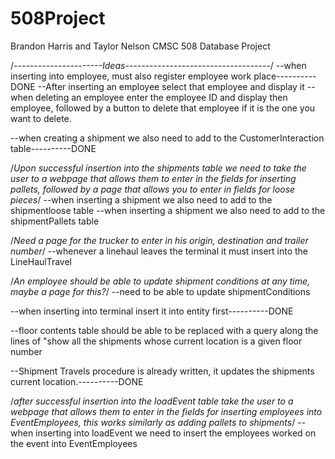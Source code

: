 # 508Project
Brandon Harris and Taylor Nelson CMSC 508 Database Project


/*----------------------Ideas------------------------------------*/
--when inserting into employee, must also register employee work place----------DONE
--After inserting an employee select that employee and display it
--when deleting an employee enter the employee ID and display then employee, followed by a button to delete that employee if it is the one you want to delete.

--when creating a shipment we also need to add to the CustomerInteraction table----------DONE

/*Upon successful insertion into the shipments table we need to take the user to a webpage that allows them to enter in the fields for inserting pallets, followed by a page that allows you to enter in fields for loose pieces*/
--when inserting a shipment we also need to add to the shipmentloose table
--when inserting a shipment we also need to add to the shipmentPallets table

/*Need a page for the trucker to enter in his origin, destination and trailer number*/
--whenever a linehaul leaves the terminal it must insert into the LineHaulTravel

/*An employee should be able to update shipment conditions at any time, maybe a page for this?*/
--need to be able to update shipmentConditions

--when inserting into terminal insert it into entity first----------DONE

--floor contents table should be able to be replaced with a query along the lines of "show all the shipments whose current location is a given floor number

--Shipment Travels procedure is already written, it updates the shipments current location.----------DONE

/*after successful insertion into the loadEvent table take the user to a webpage that allows them to enter in the fields for inserting employees into EventEmployees, this works similarly as adding pallets to shipments*/
--when inserting into loadEvent we need to insert the employees worked on the event into EventEmployees
